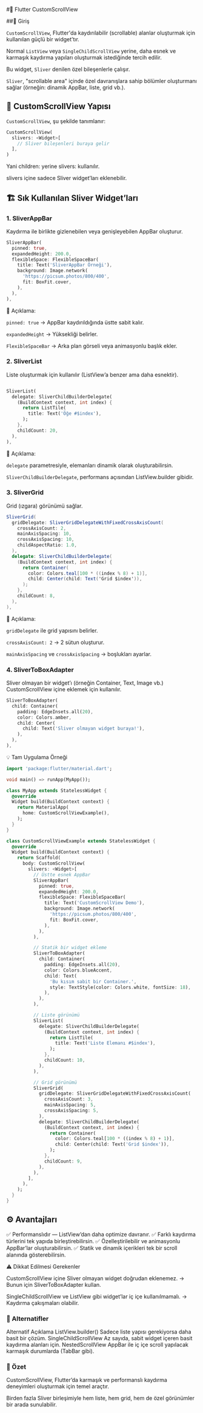 #📜 Flutter CustomScrollView

##🚀 Giriş

`CustomScrollView`, Flutter'da kaydırılabilir (scrollable) alanlar oluşturmak için kullanılan güçlü bir widget’tır.

Normal `ListView` veya `SingleChildScrollView` yerine, daha esnek ve karmaşık kaydırma yapıları oluşturmak istediğinde tercih edilir.

Bu widget, `Sliver` denilen özel bileşenlerle çalışır.

`Sliver`, "scrollable area" içinde özel davranışlara sahip bölümler oluşturmanı sağlar (örneğin: dinamik AppBar, liste, grid vb.).

## 🧩 CustomScrollView Yapısı

`CustomScrollView`, şu şekilde tanımlanır:
```dart
CustomScrollView(
  slivers: <Widget>[
    // Sliver bileşenleri buraya gelir
  ],
)
```

Yani children: yerine slivers: kullanılır.

slivers içine sadece Sliver widget’ları eklenebilir.



## 🏗️ Sık Kullanılan Sliver Widget’ları

### 1. SliverAppBar

Kaydırma ile birlikte gizlenebilen veya genişleyebilen AppBar oluşturur.

```dart
SliverAppBar(
  pinned: true,
  expandedHeight: 200.0,
  flexibleSpace: FlexibleSpaceBar(
    title: Text('SliverAppBar Örneği'),
    background: Image.network(
      'https://picsum.photos/800/400',
      fit: BoxFit.cover,
    ),
  ),
),
```

🧠 Açıklama:

`pinned: true` → AppBar kaydırıldığında üstte sabit kalır.

`expandedHeight` → Yüksekliği belirler.

`FlexibleSpaceBar` → Arka plan görseli veya animasyonlu başlık ekler.

### 2. SliverList

Liste oluşturmak için kullanılır (ListView’a benzer ama daha esnektir).

```dart

SliverList(
  delegate: SliverChildBuilderDelegate(
    (BuildContext context, int index) {
      return ListTile(
        title: Text('Öğe #$index'),
      );
    },
    childCount: 20,
  ),
),
```

🧠 Açıklama:

`delegate` parametresiyle, elemanları dinamik olarak oluşturabilirsin.

`SliverChildBuilderDelegate`, performans açısından ListView.builder gibidir.

### 3. SliverGrid

Grid (ızgara) görünümü sağlar.
```csharp
SliverGrid(
  gridDelegate: SliverGridDelegateWithFixedCrossAxisCount(
    crossAxisCount: 2,
    mainAxisSpacing: 10,
    crossAxisSpacing: 10,
    childAspectRatio: 1.0,
  ),
  delegate: SliverChildBuilderDelegate(
    (BuildContext context, int index) {
      return Container(
        color: Colors.teal[100 * ((index % 8) + 1)],
        child: Center(child: Text('Grid $index')),
      );
    },
    childCount: 8,
  ),
),
```

🧠 Açıklama:

`gridDelegate` ile grid yapısını belirler.

`crossAxisCount: 2` → 2 sütun oluşturur.

`mainAxisSpacing` ve `crossAxisSpacing` → boşlukları ayarlar.


### 4. SliverToBoxAdapter

Sliver olmayan bir widget’ı (örneğin Container, Text, Image vb.) CustomScrollView içine eklemek için kullanılır.
```dart
SliverToBoxAdapter(
  child: Container(
    padding: EdgeInsets.all(20),
    color: Colors.amber,
    child: Center(
      child: Text('Sliver olmayan widget buraya!'),
    ),
  ),
),
```


💡 Tam Uygulama Örneği


```dart
import 'package:flutter/material.dart';

void main() => runApp(MyApp());

class MyApp extends StatelessWidget {
  @override
  Widget build(BuildContext context) {
    return MaterialApp(
      home: CustomScrollViewExample(),
    );
  }
}

class CustomScrollViewExample extends StatelessWidget {
  @override
  Widget build(BuildContext context) {
    return Scaffold(
      body: CustomScrollView(
        slivers: <Widget>[
          // Üstte esnek AppBar
          SliverAppBar(
            pinned: true,
            expandedHeight: 200.0,
            flexibleSpace: FlexibleSpaceBar(
              title: Text('CustomScrollView Demo'),
              background: Image.network(
                'https://picsum.photos/800/400',
                fit: BoxFit.cover,
              ),
            ),
          ),

          // Statik bir widget ekleme
          SliverToBoxAdapter(
            child: Container(
              padding: EdgeInsets.all(20),
              color: Colors.blueAccent,
              child: Text(
                'Bu kısım sabit bir Container.',
                style: TextStyle(color: Colors.white, fontSize: 18),
              ),
            ),
          ),

          // Liste görünümü
          SliverList(
            delegate: SliverChildBuilderDelegate(
              (BuildContext context, int index) {
                return ListTile(
                  title: Text('Liste Elemanı #$index'),
                );
              },
              childCount: 10,
            ),
          ),

          // Grid görünümü
          SliverGrid(
            gridDelegate: SliverGridDelegateWithFixedCrossAxisCount(
              crossAxisCount: 3,
              mainAxisSpacing: 5,
              crossAxisSpacing: 5,
            ),
            delegate: SliverChildBuilderDelegate(
              (BuildContext context, int index) {
                return Container(
                  color: Colors.teal[100 * ((index % 8) + 1)],
                  child: Center(child: Text('Grid $index')),
                );
              },
              childCount: 9,
            ),
          ),
        ],
      ),
    );
  }
}
```

## ⚙️ Avantajları

✅ Performanslıdır — ListView’dan daha optimize davranır.
✅ Farklı kaydırma türlerini tek yapıda birleştirebilirsin.
✅ Özelleştirilebilir ve animasyonlu AppBar’lar oluşturabilirsin.
✅ Statik ve dinamik içerikleri tek bir scroll alanında gösterebilirsin.

⚠️ Dikkat Edilmesi Gerekenler

CustomScrollView içine Sliver olmayan widget doğrudan eklenemez.
→ Bunun için SliverToBoxAdapter kullan.

SingleChildScrollView ve ListView gibi widget’lar iç içe kullanılmamalı.
→ Kaydırma çakışmaları olabilir.

### 🔄 Alternatifler
Alternatif	Açıklama
ListView.builder()	Sadece liste yapısı gerekiyorsa daha basit bir çözüm.
SingleChildScrollView	Az sayıda, sabit widget içeren basit kaydırma alanları için.
NestedScrollView	AppBar ile iç içe scroll yapılacak karmaşık durumlarda (TabBar gibi).


### 🎯 Özet

CustomScrollView, Flutter’da karmaşık ve performanslı kaydırma deneyimleri oluşturmak için temel araçtır.

Birden fazla Sliver birleşimiyle hem liste, hem grid, hem de özel görünümler bir arada sunulabilir.
